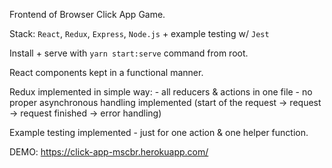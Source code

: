 Frontend of Browser Click App Game.

Stack: `React`, `Redux`, `Express`, `Node.js` + example testing w/ `Jest`

Install + serve with `yarn start:serve` command from root.

React components kept in a functional manner.

Redux implemented in simple way: - all reducers & actions in one file - no proper asynchronous handling implemented (start of the request -> request -> request finished -> error handling)

Example testing implemented - just for one action & one helper function.

DEMO: https://click-app-mscbr.herokuapp.com/
